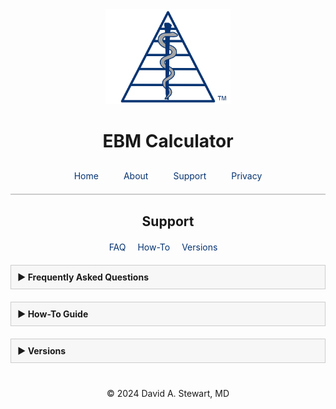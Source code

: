 <div style="text-align: center;">
  <img src="/assets/images/EBM Calculator Logo Any 3x.png" alt="EBM Calculator Logo" width="200">
  <h1>EBM Calculator</h1>
</div>

<style>

      a {
    color: #073472;
    text-decoration: none;
  }
  
    a:hover {
    text-decoration: none;
  }
  
  .tab-bar {
    display: flex;
    justify-content: center;
    border-bottom: 2px solid #ccc;
    padding-bottom: 10px;
    margin-top: 20px;
  }
  .tab-bar a {
    padding: 10px 20px;
    text-decoration: none;
    white-space: nowrap;
    transition: padding 0.3s ease;
  }
  @media (max-width: 480px) {
    .tab-bar a {
      padding: 10px 10px;
    }
  }
  
  .section-links {
    text-align: center;
    margin-top: 20px;
  }
  .section-links a {
    margin-right: 15px;
    text-decoration: none;
  }
  
  /* Box styling for collapsible sections */
  .faq-item {
    margin-bottom: 20px;
  }
  .faq-question {
    font-weight: bold;
    cursor: pointer;
    padding: 10px;
    background: #f7f7f7;
    border: 1px solid #ccc;
  }
  .faq-answer {
    display: none; /* Collapsed by default */
    padding: 10px;
    border: 1px solid #ccc;
    border-top: none;
  }
</style>

<div class="tab-bar">
  <a href="/">Home</a>
  <a href="/about">About</a>
  <a href="/support">Support</a>
  <a href="/privacy-policy">Privacy</a>
</div>

<h2 style="text-align: center;">Support</h2>
<div class="section-links">
  <a href="#faq">FAQ</a>
  <a href="#how-to-guide">How-To</a>
  <a href="#versions">Versions</a>
</div>

<div style="max-width: 600px; margin: 20px auto;">
  <!-- FAQ Section Box -->
  <div class="faq-item">
    <div class="faq-question" id="faq" onclick="toggleAnswer(this)"><span>&#9654;</span> Frequently Asked Questions</div>
    <div class="faq-answer">
      <!-- Individual FAQ items -->
      <div class="faq-item">
        <div class="faq-question" onclick="toggleAnswer(this)"><span>&#9654;</span> What devices are compatible?</div>
        <div class="faq-answer">EBM Calculator is available on iOS devices running iOS 18.1 or later. It is optimized for iPhones, but will also run on iPads and Apple Silicon Macs.</div>
      </div>
      <div class="faq-item">
        <div class="faq-question" onclick="toggleAnswer(this)"><span>&#9654;</span> How many results can I save?</div>
        <div class="faq-answer">You can save up to 50 results.<br>
          <br>
          From the Results tab, you can also reorder results (press and drag), delete individual results (swipe left), share results (swipe right), or delete all saved results (from the menu button).</div>
      </div>
      <div class="faq-item">
        <div class="faq-question" onclick="toggleAnswer(this)"><span>&#9654;</span> Why do the calculators have different input options?</div>
        <div class="faq-answer">
          Different input methods are available to fit various ways authors report their results. Choose the one that makes the most sense for the study you are appraising.<br>
          <br>
          For example, if you are assessing the performance of a Diagnostic Test and the authors report only the Predictive Values (and not sensitivity or specificity), choose PPV/NPV for your input fields.
        </div>
      </div>      
      <div class="faq-item">
        <div class="faq-question" onclick="toggleAnswer(this)"><span>&#9654;</span> What formulas are used for calculating confidence intervals?</div>
        <div class="faq-answer">
          <p><a href="/assets/pdf/Formulas.pdf" target="_blank" rel="noopener noreferrer">Click here to review the formulas</a> used for calculating all metrics and confidence intervals in the app.</p>
        </div>
      </div>        
      <div class="faq-item">
        <div class="faq-question" onclick="toggleAnswer(this)"><span>&#9654;</span> Why did you create this app?</div>
        <div class="faq-answer">I was frustrated by constantly having to switch between various websites to find online calculators for interpreting study results. I built the EBM Calculator app to streamline this process and to simplify evidence appraisal.<br>
          <br>
          My first version was coded in Python for use on my laptop. I decided to make it an official iOS app to share it easily with colleagues who were also evaluating the medical literature!<br>
        <br>
          It’s come a long way since I started, but it’s still a purposefully simple app: input data from a study to see the strength of association (for studies on a new therapy or exposure), the performance of a diagnostic test, or to calculate the post-test probability.
        </div>
      </div>
      <div class="faq-item">
        <div class="faq-question" onclick="toggleAnswer(this)"><span>&#9654;</span> Are you planning to add more features?</div>
        <div class="faq-answer">Yes! The more I learn, the more features I want to build into the app. But I also wanted to get it out there ASAP to start helping clinicians.<br>
          <br>
          If you have a suggestion of what would be helpful, please let me know at <a href="mailto:support@ebmcalculator.com">support@ebmcalculator.com</a>!</div>
      </div>
    </div>
  </div>

  <!-- How-To Guide Section Box -->
  <div class="faq-item">
    <div class="faq-question" id="how-to-guide" onclick="toggleAnswer(this)"><span>&#9654;</span> How-To Guide</div>
    <div class="faq-answer">
      <!-- Individual How-To items -->
<div class="faq-item">
  <div class="faq-question" onclick="toggleAnswer(this)"><span>&#9654;</span> Effect Calculator</div>
  <div class="faq-answer">
    <p>First, choose how you would like to input data, either as the "Event Rates" or as the "Counts" (i.e., the numbers of participants in each arm of the study). Depending on how the authors present their study results, one may be easier to find than the other.</p>
    <!-- Screenshots 2a and 2b with centered "or" -->
    <p style="text-align: center;">Event Rates:</p>
    <p style="text-align: center;">
      <a href="assets/images/screenshots/Effect - Screenshot 2a.png" target="_blank" rel="noopener noreferrer">
        <img src="assets/images/screenshots/Effect - Screenshot 2a.png" alt="Effect - Screenshot 2a" style="max-width:50%; height:auto; display:block; margin:0 auto; box-shadow: none;">
      </a>
    </p>
    <p style="text-align: center;">or</p>
    <p style="text-align: center;">Counts:
      <a href="assets/images/screenshots/Effect - Screenshot 2b.png" target="_blank" rel="noopener noreferrer">
        <img src="assets/images/screenshots/Effect - Screenshot 2b.png" alt="Effect - Screenshot 2b" style="max-width:50%; height:auto; display:block; margin:0 auto; box-shadow: none;">
      </a>
    </p>
    <p>Based on how the authors of this study<sup><a href="#ref1" style="text-decoration: none;">[1]</a></sup> presented their results, you could choose either. I chose to enter the event rates (EER 90.0%, CER 63.3%):</p>
    <p style="text-align: center;">
      <a href="assets/images/screenshots/Effect - Example Study.png" target="_blank" rel="noopener noreferrer">
        <img src="assets/images/screenshots/Effect - Example Study.png" alt="Effect - Example Study" style="max-width:90%; height:auto; display:block; margin:0 auto; box-shadow: none;">
      </a>
    </p>
    <!-- Screenshot 3 repeated with downward arrow -->
    <p style="text-align: center;">
      <a href="assets/images/screenshots/Effect - Screenshot 3.png" target="_blank" rel="noopener noreferrer">
        <img src="assets/images/screenshots/Effect - Screenshot 3.png" alt="Effect - Screenshot 3" style="max-width:50%; height:auto; display:block; margin:0 auto; box-shadow: none;">
      </a>
    </p>
    <p>Press the "Calculate" button to see the relevant effect estimates and their confidence intervals.<br>
      In this study, the authors had already presented the OR; however, it is often beneficial to use the ARR and NNT to better understand the magnitude of effect the experimental treatment has on the outcome.</p>
    <p style="text-align: center;">
      <a href="assets/images/screenshots/Effect - Screenshot 4.png" target="_blank" rel="noopener noreferrer">
        <img src="assets/images/screenshots/Effect - Screenshot 4.png" alt="Effect - Screenshot 4" style="max-width:50%; height:auto; display:block; margin:0 auto; box-shadow: none;">
      </a>
    </p>
    <!-- Reference in smaller text -->
    <p id="ref1" style="font-size:0.8em; text-align:left; margin-top:20px;">
      <a href="https://pubmed.ncbi.nlm.nih.gov/29913001/" target="_blank" rel="noopener noreferrer">
        <sup>[1]</sup>Basu B, Sander A, Roy B, Preussler S, Barua S, Mahapatra TKS, Schaefer F. Efficacy of Rituximab vs Tacrolimus in Pediatric Corticosteroid-Dependent Nephrotic Syndrome: A Randomized Clinical Trial. JAMA Pediatr. 2018 Aug 1;172(8):757-764. doi: 10.1001/jamapediatrics.2018.1323. Erratum in: JAMA Pediatr. 2018 Dec 1;172(12):1205. doi: 10.1001/jamapediatrics.2018.3632. PMID: 29913001; PMCID: PMC6142920.
      </a>
    </p>
  </div>
</div>
      <div class="faq-item">
        <div class="faq-question" onclick="toggleAnswer(this)"><span>&#9654;</span> Diagnostic Test Calculator</div>
        <div class="faq-answer">
          Placeholder text: a step-by-step guide for using the Diagnostic Test Calculator will be available soon.
        </div>
      </div>
      <div class="faq-item">
        <div class="faq-question" onclick="toggleAnswer(this)"><span>&#9654;</span> Post-Test Probability Calculator</div>
        <div class="faq-answer">
          Placeholder text: details on how to use the Post-Test Probability Calculator will be added here shortly.
        </div>
      </div>
      <div class="faq-item">
        <div class="faq-question" onclick="toggleAnswer(this)"><span>&#9654;</span> Viewing Results</div>
        <div class="faq-answer">
          Placeholder text: instructions for viewing, sharing, editing, and deleting results will appear here.
        </div>
      </div>
    </div>
  </div>

  <!-- Versions Section Box -->
  <div class="faq-item">
    <div class="faq-question" id="versions" onclick="toggleAnswer(this)"><span>&#9654;</span> Versions</div>
    <div class="faq-answer">
      <!-- Individual Version Items -->
      <div class="faq-item">
        <div class="faq-question" onclick="toggleAnswer(this)"><span>&#9654;</span> v1.3.0</div>
        <div class="faq-answer">
          <ul>
            <li>All new UI with navigation bar and cleaner appearance</li>
            <li>Swipe on results to Share, Edit, Save, or Delete</li>
            <li>Drag and drop results to rearrange in Results section</li>
            <li>Calculate Post-Test Probability from any diagnostic test result</li>
            <li>New Library section with various Lessons in EBM</li>
            <li>Add Interactive Fagan Nomogram</li>
            <li>Debug and refine UI</li>
          </ul>
        </div>
      </div>
      <div class="faq-item">
        <div class="faq-question" onclick="toggleAnswer(this)"><span>&#9654;</span> v1.2.0</div>
        <div class="faq-answer">
          <ul>
            <li>Add feature to save, delete, and share results</li>
            <li>Add formula pages</li>
            <li>Update icons and logos</li>
            <li>Debug and refine UI</li>
          </ul>
        </div>
      </div>
      <div class="faq-item">
        <div class="faq-question" onclick="toggleAnswer(this)"><span>&#9654;</span> v1.1.0</div>
        <div class="faq-answer">
          <ul>
            <li>Add icons and logos</li>
            <li>Debug and refine UI</li>
          </ul>
        </div>
      </div>
      <div class="faq-item">
        <div class="faq-question" onclick="toggleAnswer(this)"><span>&#9654;</span> v1.0.0</div>
        <div class="faq-answer">
          <ul>
            <li>Effect Calculator</li>
            <li>Diagnostic Test Calculator</li>
            <li>Post-Test Probability Calculator</li>
          </ul>
        </div>
      </div>
    </div>
  </div>
</div>

<div style="text-align: center; margin-top: 40px;">
  &copy; 2024 David A. Stewart, MD
</div>

<script>
function toggleAnswer(element) {
  var answer = element.nextElementSibling;
  if (answer.style.display === "block") {
    answer.style.display = "none";
    element.querySelector("span").innerHTML = "&#9654;";
  } else {
    answer.style.display = "block";
    element.querySelector("span").innerHTML = "&#9660;";
  }
}
</script>
